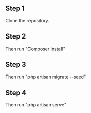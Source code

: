 ## Step 1
Clone the repository.

## Step 2
Then run "Composer Install"

## Step 3
Then run "php artisan migrate --seed"

## Step 4
Then run "php artisan serve"

